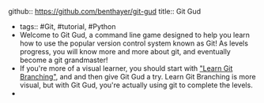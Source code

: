 ---
---

github:: https://github.com/benthayer/git-gud
title:: Git Gud

- tags:: #Git, #tutorial, #Python
- Welcome to Git Gud, a command line game designed to help you learn how to use the popular version control system known as Git! As levels progress, you will know more and more about git, and eventually become a git grandmaster!
- If you're more of a visual learner, you should start with ["Learn Git Branching"](https://learngitbranching.js.org/), and and then give Git Gud a try. Learn Git Branching is more visual, but with Git Gud, you're actually using git to complete the levels.
-